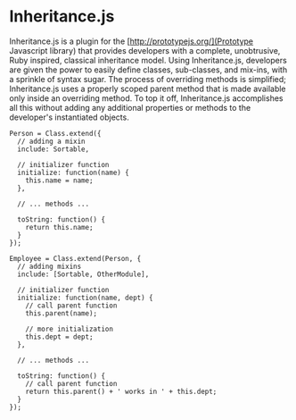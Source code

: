 # Inheritance.js #

Inheritance.js is a plugin for the [http://prototypejs.org/](Prototype Javascript library) that provides developers with a complete, unobtrusive, Ruby inspired, classical inheritance model. Using Inheritance.js, developers are given the power to easily define classes, sub-classes, and mix-ins, with a sprinkle of syntax sugar. The process of overriding methods is simplified; Inheritance.js uses a properly scoped parent method that is made available only inside an overriding method. To top it off, Inheritance.js accomplishes all this without adding any additional properties or methods to the developer's instantiated objects.

    Person = Class.extend({
      // adding a mixin
      include: Sortable,

      // initializer function
      initialize: function(name) {
        this.name = name;
      },

      // ... methods ...

      toString: function() {
        return this.name;
      }
    });

    Employee = Class.extend(Person, {
      // adding mixins
      include: [Sortable, OtherModule],

      // initializer function
      initialize: function(name, dept) {
        // call parent function
        this.parent(name);

        // more initialization
        this.dept = dept;
      },

      // ... methods ...

      toString: function() {
        // call parent function
        return this.parent() + ' works in ' + this.dept;
      }
    });


